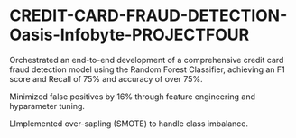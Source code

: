 # CREDIT-CARD-FRAUD-DETECTION-Oasis-Infobyte-PROJECTFOUR
Orchestrated an end-to-end development of a comprehensive credit card fraud detection model using the Random Forest Classifier, achieving an F1 score and Recall of  75% and accuracy of over 75%. 

Minimized false positives by 16% through feature engineering and hyparameter tuning. 

LImplemented over-sapling (SMOTE)  to handle class imbalance. 
